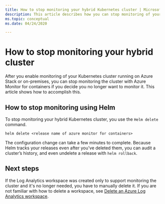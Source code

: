 ```yaml
---
title: How to stop monitoring your hybrid Kubernetes cluster | Microsoft Docs
description: This article describes how you can stop monitoring of your hybrid Kubernetes cluster with Azure Monitor for containers.
ms.topic: conceptual
ms.date: 04/24/2020

---
```


# How to stop monitoring your hybrid cluster

After you enable monitoring of your Kubernetes cluster running on Azure Stack or on-premises, you can stop monitoring the cluster with Azure Monitor for containers if you decide you no longer want to monitor it. This article shows how to accomplish this.  

## How to stop monitoring using Helm

To stop monitoring your hybrid Kubernetes cluster, you use the `Helm delete` command.

`helm delete <release name of azure monitor for containers>`

The configuration change can take a few minutes to complete.  Because Helm tracks your releases even after you’ve deleted them, you can audit a cluster’s history, and even undelete a release with `helm rollback`.

## Next steps

If the Log Analytics workspace was created only to support monitoring the cluster and it's no longer needed, you have to manually delete it. If you are not familiar with how to delete a workspace, see [Delete an Azure Log Analytics workspace](../../log-analytics/log-analytics-manage-del-workspace.md).
